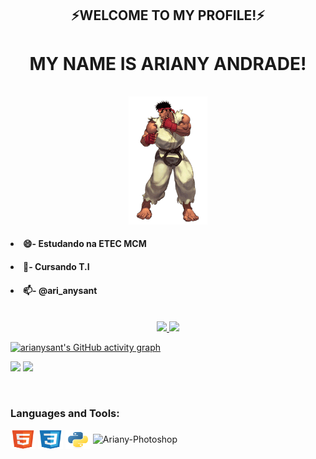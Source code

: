

<!--
**arianysant/arianysant** is a ✨ _special_ ✨ repository because its `README.md` (this file) appears on your GitHub profile.

Here are some ideas to get you started:

- 🔭 I’m currently working on ...
- 🌱 I’m currently learning ...
- 👯 I’m looking to collaborate on ...
- 🤔 I’m looking for help with ...
- 💬 Ask me about ...
- 📫 How to reach me: ...
- 😄 Pronouns: ...
- ⚡ Fun fact: ...
-->
<h2 align="center">⚡WELCOME TO MY PROFILE!⚡</h2>
<h1 align="center"> MY NAME IS ARIANY ANDRADE! </h1>
<br>
<div align="center">
  <img width="25%" src="https://github.com/arianysant/arianysant/blob/main/Ryu.gif">
</div>


<h4><li>😄-  Estudando na ETEC MCM</li></h4>
<h4><li>💬-  Cursando T.I</li></h4>
<h4><li>📫-  @ari_anysant</li></h4>

<br>
<div align="center">
  <a href="https://github.com/arianysant">
  <img height="180em" src="https://github-readme-stats.vercel.app/api?username=arianysant&show_icons=true&theme=dracula&include_all_commits=true&count_private=true"/>
  <img height="180em" src="https://github-readme-stats.vercel.app/api/top-langs/?username=arianysant&layout=compact&langs_count=7&theme=dracula"/>
</div>


![arianysant's GitHub activity graph](https://activity-graph.herokuapp.com/graph?username=arianysant&hide_border=true&theme=github-light)

<a href="https://instagram.com/ari_anysant" target="_blank"><img src="https://img.shields.io/badge/-Instagram-%23E4405F?style=for-the-badge&logo=instagram&logoColor=white" target="_blank"></a>
<a href = "ariany2301santos@gmail.com"><img src="https://img.shields.io/badge/-Gmail-%23333?style=for-the-badge&logo=gmail&logoColor=white" target="_white"></a>
   <div style="display: inline_block"><br>
  <h3 align="left">Languages and Tools:</h3>
  <img align="center" alt="Ariany-HTML" height="30" width="40" src="https://raw.githubusercontent.com/devicons/devicon/master/icons/html5/html5-original.svg">
  <img align="center" alt="Ariany-CSS" height="30" width="40" src="https://raw.githubusercontent.com/devicons/devicon/master/icons/css3/css3-original.svg">
  <img align="center" alt="Ariany-Python" height="30" width="40" src="https://raw.githubusercontent.com/devicons/devicon/master/icons/python/python-original.svg">
  <img align="center" alt="Ariany-Photoshop" height="30" width="40"  src="https://cdn.jsdelivr.net/gh/devicons/devicon/icons/photoshop/photoshop-line.svg">
   
</div>
